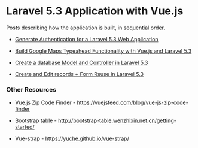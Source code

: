 # Laravel 5.3 Application with Vue.js

Posts describing how the application is built, in sequential order.

- [Generate Authentication for a Laravel 5.3 Web Application](https://medium.com/@connorleech/generate-authentication-for-a-laravel-5-3-web-app-384781a5529f#.lt3wnh1tr)

- [Build Google Maps Typeahead Functionality with Vue.js and Laravel 5.3](https://medium.com/@connorleech/build-google-maps-typeahead-functionality-with-vue-js-and-laravel-5-3-b75986c77df1#.vna8lby33)

- [Create a database Model and Controller in Laravel 5.3](https://medium.com/@connorleech/create-a-database-model-and-controller-in-laravel-5-3-b3e15218f6ae#.f3xtwxt4y)

- [Create and Edit records + Form Reuse in Laravel 5.3](https://medium.com/@connorleech/create-and-edit-records-form-reuse-in-laravel-5-3-f70a4b1d5f9b#.7xl7t81ei)

### Other Resources

- Vue.js Zip Code Finder - https://vuejsfeed.com/blog/vue-js-zip-code-finder

- Bootstrap table - http://bootstrap-table.wenzhixin.net.cn/getting-started/

- Vue-strap - https://yuche.github.io/vue-strap/
